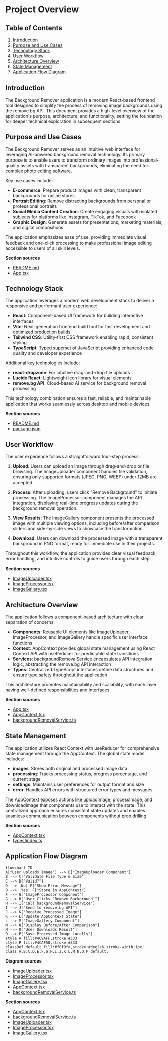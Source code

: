 # Project Overview

## Table of Contents
1. [Introduction](#introduction)
2. [Purpose and Use Cases](#purpose-and-use-cases)
3. [Technology Stack](#technology-stack)
4. [User Workflow](#user-workflow)
5. [Architecture Overview](#architecture-overview)
6. [State Management](#state-management)
7. [Application Flow Diagram](#application-flow-diagram)

## Introduction

The Background Remover application is a modern React-based frontend tool designed to simplify the process of removing image backgrounds using the remove.bg API. This document provides a high-level overview of the application's purpose, architecture, and functionality, setting the foundation for deeper technical exploration in subsequent sections.

## Purpose and Use Cases

The Background Remover serves as an intuitive web interface for leveraging AI-powered background removal technology. Its primary purpose is to enable users to transform ordinary images into professional-quality assets with transparent backgrounds, eliminating the need for complex photo editing software.

Key use cases include:
- **E-commerce**: Prepare product images with clean, transparent backgrounds for online stores
- **Portrait Editing**: Remove distracting backgrounds from personal or professional portraits
- **Social Media Content Creation**: Create engaging visuals with isolated subjects for platforms like Instagram, TikTok, and Facebook
- **Graphic Design**: Generate assets for presentations, marketing materials, and digital compositions

The application emphasizes ease of use, providing immediate visual feedback and one-click processing to make professional image editing accessible to users of all skill levels.

**Section sources**
- [README.md](../../README.md#L1-L20)
- [App.tsx](../../src/App.tsx#L1-L20)

## Technology Stack

The application leverages a modern web development stack to deliver a responsive and performant user experience:

- **React**: Component-based UI framework for building interactive interfaces
- **Vite**: Next-generation frontend build tool for fast development and optimized production builds
- **Tailwind CSS**: Utility-first CSS framework enabling rapid, consistent styling
- **TypeScript**: Typed superset of JavaScript providing enhanced code quality and developer experience

Additional key technologies include:
- **react-dropzone**: For intuitive drag-and-drop file uploads
- **Lucide React**: Lightweight icon library for visual elements
- **remove.bg API**: Cloud-based AI service for background removal processing

This technology combination ensures a fast, reliable, and maintainable application that works seamlessly across desktop and mobile devices.

**Section sources**
- [README.md](../../README.md#L100-L120)
- [package.json](../../package.json#L1-L50)

## User Workflow

The user experience follows a straightforward four-step process:

1. **Upload**: Users can upload an image through drag-and-drop or file browsing. The ImageUploader component handles file validation, ensuring only supported formats (JPEG, PNG, WEBP) under 12MB are accepted.

2. **Process**: After uploading, users click "Remove Background" to initiate processing. The ImageProcessor component manages the API integration, displaying real-time progress updates during the background removal operation.

3. **View Results**: The ImageGallery component presents the processed image with multiple viewing options, including before/after comparison sliders and side-by-side views to showcase the transformation.

4. **Download**: Users can download the processed image with a transparent background in PNG format, ready for immediate use in their projects.

Throughout this workflow, the application provides clear visual feedback, error handling, and intuitive controls to guide users through each step.

**Section sources**
- [ImageUploader.tsx](../../src/components/ImageUploader.tsx#L1-L50)
- [ImageProcessor.tsx](../../src/components/ImageProcessor.tsx#L1-L50)
- [ImageGallery.tsx](../../src/components/ImageGallery.tsx#L1-L50)

## Architecture Overview

The application follows a component-based architecture with clear separation of concerns:

- **Components**: Reusable UI elements like ImageUploader, ImageProcessor, and ImageGallery handle specific user interface functions
- **Context**: AppContext provides global state management using React Context API with useReducer for predictable state transitions
- **Services**: backgroundRemovalService encapsulates API integration logic, abstracting the remove.bg API interaction
- **Types**: Centralized TypeScript interfaces define data structures and ensure type safety throughout the application

This architecture promotes maintainability and scalability, with each layer having well-defined responsibilities and interfaces.

**Section sources**
- [App.tsx](../../src/App.tsx#L1-L50)
- [AppContext.tsx](../../src/context/AppContext.tsx#L1-L50)
- [backgroundRemovalService.ts](../../src/services/backgroundRemovalService.ts#L1-L50)

## State Management

The application utilizes React Context with useReducer for comprehensive state management through the AppContext. The global state model includes:

- **images**: Stores both original and processed image data
- **processing**: Tracks processing status, progress percentage, and current stage
- **settings**: Maintains user preferences for output format and size
- **error**: Handles API errors with structured error types and messages

The AppContext exposes actions like uploadImage, processImage, and downloadImage that components use to interact with the state. This centralized approach ensures consistent state updates and enables seamless communication between components without prop drilling.

**Section sources**
- [AppContext.tsx](../../src/context/AppContext.tsx#L1-L100)
- [types/index.ts](../../src/types/index.ts#L1-L50)

## Application Flow Diagram

```mermaid
flowchart TD
A["User Uploads Image"] --> B["ImageUploader Component"]
B --> C["Validate File Type & Size"]
C --> D{"Valid?"}
D --> |No| E["Show Error Message"]
D --> |Yes| F["Store in AppContext"]
F --> G["ImageProcessor Component"]
G --> H["User Clicks 'Remove Background'"]
H --> I["Call backgroundRemovalService"]
I --> J["Send to remove.bg API"]
J --> K["Receive Processed Image"]
K --> L["Update AppContext State"]
L --> M["ImageGallery Component"]
M --> N["Display Before/After Comparison"]
N --> O["User Downloads Result"]
O --> P["Save Processed Image Locally"]
style A fill:#4C9AFF,stroke:#333
style P fill:#4CAF50,stroke:#333
classDef default fill:#f8f9fa,stroke:#dee2e6,stroke-width:1px;
class A,B,C,D,E,F,G,H,I,J,K,L,M,N,O,P default;
```

**Diagram sources**
- [ImageUploader.tsx](../../src/components/ImageUploader.tsx#L1-L204)
- [ImageProcessor.tsx](../../src/components/ImageProcessor.tsx#L1-L186)
- [ImageGallery.tsx](../../src/components/ImageGallery.tsx#L1-L243)
- [AppContext.tsx](../../src/context/AppContext.tsx#L1-L235)
- [backgroundRemovalService.ts](../../src/services/backgroundRemovalService.ts#L1-L136)

**Section sources**
- [AppContext.tsx](../../src/context/AppContext.tsx#L1-L235)
- [backgroundRemovalService.ts](../../src/services/backgroundRemovalService.ts#L1-L136)
- [ImageUploader.tsx](../../src/components/ImageUploader.tsx#L1-L204)
- [ImageProcessor.tsx](../../src/components/ImageProcessor.tsx#L1-L186)
- [ImageGallery.tsx](../../src/components/ImageGallery.tsx#L1-L243)